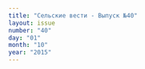 ```yaml
---
title: "Сельские вести - Выпуск №40"
layout: issue
number: "40"
day: "01"
month: "10"
year: "2015"
---
```

